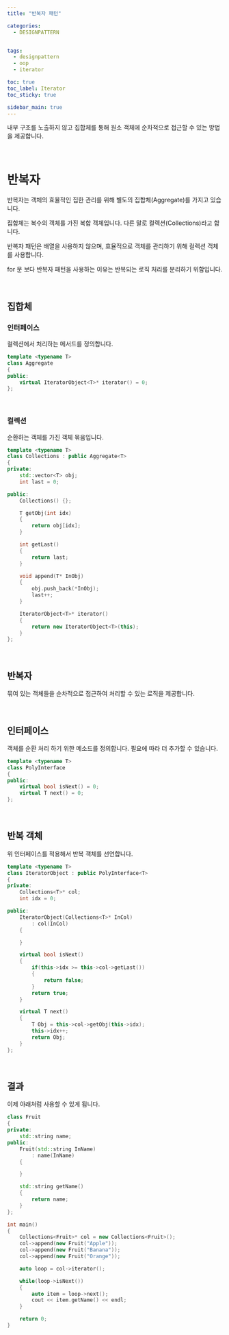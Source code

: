 ```yaml
---
title: "반복자 패턴"

categories:
  - DESIGNPATTERN


tags:
  - designpattern
  - oop
  - iterator

toc: true
toc_label: Iterator
toc_sticky: true

sidebar_main: true
---
```


내부 구조를 노출하지 않고 집합체를 통해 원소 객체에 순차적으로 접근할 수 있는 방법을 제공합니다.

<br/>

# 반복자

반복자는 객체의 효율적인 집한 관리를 위해 별도의 집합체(Aggregate)를 가지고 있습니다.

집합체는 복수의 객체를 가진 복합 객체입니다. 다른 말로 컬렉션(Collections)라고 합니다.

반복자 패턴은 배열을 사용하지 않으며, 효율적으로 객체를 관리하기 위해 컬렉션 객체를 사용합니다. 

for 문 보다 반복자 패턴을 사용하는 이유는 반복되는 로직 처리를 분리하기 위함입니다. 

<br/>

## 집합체

### 인터페이스

컬렉션에서 처리하는 메서드를 정의합니다.

```cpp
template <typename T>
class Aggregate
{
public:
    virtual IteratorObject<T>* iterator() = 0;
};
```

<br/>

### 컬렉션

순환하는 객체를 가진 객체 묶음입니다.

```cpp
template <typename T>
class Collections : public Aggregate<T>
{
private:
    std::vector<T> obj;
    int last = 0;

public:
    Collections() {};

    T getObj(int idx)
    {
        return obj[idx];
    }

    int getLast()
    {
        return last;
    }

    void append(T* InObj)
    {
        obj.push_back(*InObj);
        last++;
    }

    IteratorObject<T>* iterator()
    {
        return new IteratorObject<T>(this);
    }
};
```

<br/>

## 반복자

묶여 있는 객체들을 순차적으로 접근하여 처리할 수 있는 로직을 제공합니다.

<br/>

## 인터페이스

객체를 순환 처리 하기 위한 메소드를 정의합니다. 필요에 따라 더 추가할 수 있습니다.

```cpp
template <typename T>
class PolyInterface
{
public:
    virtual bool isNext() = 0;
    virtual T next() = 0;
};
```

<br/>

## 반복 객체

위 인터페이스를 적용해서 반복 객체를 선언합니다.

```cpp
template <typename T>
class IteratorObject : public PolyInterface<T>
{
private:
    Collections<T>* col;
    int idx = 0;

public:
    IteratorObject(Collections<T>* InCol)
        : col(InCol)
    {

    }

    virtual bool isNext()
    {
        if(this->idx >= this->col->getLast())
        {
            return false;
        }
        return true;
    }

    virtual T next()
    {
        T Obj = this->col->getObj(this->idx);
        this->idx++;
        return Obj;
    }
};
```

<br/>

## 결과

이제 아래처럼 사용할 수 있게 됩니다.

```cpp
class Fruit
{
private:
    std::string name;
public:
    Fruit(std::string InName)
        : name(InName)
    {

    }

    std::string getName()
    {
        return name;
    }
};

int main()
{
    Collections<Fruit>* col = new Collections<Fruit>();
    col->append(new Fruit("Apple"));
    col->append(new Fruit("Banana"));
    col->append(new Fruit("Orange"));

    auto loop = col->iterator();

    while(loop->isNext())
    {
        auto item = loop->next();
        cout << item.getName() << endl;
    }

    return 0;
}
```
<br/>
